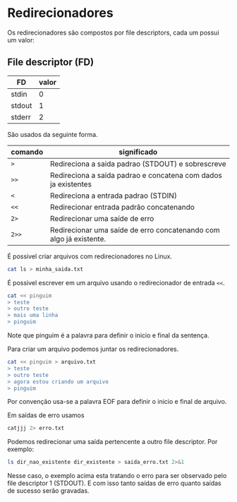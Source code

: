 # Redirecionadores

Os redirecionadores são compostos por file descriptors, cada um possui um valor:

## File descriptor (FD)
| FD | valor |
|---|---|
| stdin | 0 |
| stdout | 1 |
| stderr | 2 |

São usados da seguinte forma.

| comando | significado |   
|---|---|
| `>` | Redireciona a saida padrao (STDOUT) e sobrescreve |   
| `>>` | Redireciona a saida padrao e concatena com dados ja existentes |
| `<` | Redireciona a entrada padrao (STDIN) |   
| `<<` | Redirecionar entrada padrão concatenando |
| `2>` | Redirecionar uma saíde de erro |
| `2>>` | Redirecionar uma saíde de erro concatenando com algo já existente. |

É possivel criar arquivos com redirecionadores no Linux.

``` sh
cat ls > minha_saida.txt
```

É possivel escrever em um arquivo usando o redirecionador de entrada `<<`.

``` sh
cat << pinguim
> teste
> outro teste
> mais uma linha
> pinguim 
```

Note que pinguim é a palavra para definir o inicio e final da sentença.

Para criar um arquivo podemos juntar os redirecionadores.

``` sh
cat << pinguim > arquivo.txt
> teste
> outro teste
> agora estou criando um arquivo
> pinguim 
```

Por convenção usa-se a palavra EOF para definir o inicio e final de arquivo.

Em saídas de erro usamos

``` sh
catjjj 2> erro.txt
```

Podemos redirecionar uma saída pertencente a outro file descriptor. Por exemplo:

``` sh
ls dir_nao_existente dir_existente > saida_erro.txt 2>&1
```

Nesse caso, o exemplo acima esta tratando o erro para ser observado pelo file descriptor 1 (STDOUT). E com isso tanto saídas de erro quanto saídas de sucesso serão gravadas.